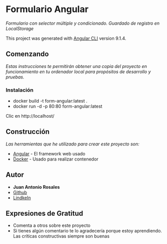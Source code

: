 # Formulario Angular

_Formulario con selector múltiple y condicionado. Guardado de registro en LocalStorage_

This project was generated with [Angular CLI](https://github.com/angular/angular-cli) version 9.1.4.

## Comenzando

_Estas instrucciones te permitirán obtener una copia del proyecto en funcionamiento en tu ordenador local para propósitos de desarrollo y pruebas._

### Instalación

- docker build -t form-angular:latest .
- docker run -d -p 80:80 form-angular:latest

Clic en http://localhost/

## Construcción

_Las herramientas que he utilizado para crear este proyecto son:_

- [Angular](https://cli.angular.io/) - El framework web usado
- [Docker](http://www.docker.io) - Usado para realizar contenedor

## Autor

- **Juan Antonio Rosales**
- [Github](https://github.com/juanrosalesperez)
- [LindkeIn](https://www.linkedin.com/in/juan-antonio-rosales-perez/)

## Expresiones de Gratitud

- Comenta a otros sobre este proyecto
- Si tienes algún comentario te lo agradecería porque estoy aprendiendo. Las críticas constructivas siempre son buenas
